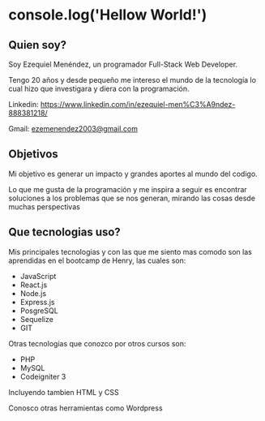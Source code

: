 # console.log('Hellow World!')
## Quien soy?
Soy Ezequiel Menéndez, un programador Full-Stack Web Developer.

Tengo 20 años y desde pequeño me intereso el mundo de la tecnología lo cual hizo que investigara y diera con la programación.

Linkedin: https://www.linkedin.com/in/ezequiel-men%C3%A9ndez-888381218/

Gmail: ezemenendez2003@gmail.com

## Objetivos
Mi objetivo es generar un impacto y grandes aportes al mundo del codigo.

Lo que me gusta de la programación y me inspira a seguir es encontrar soluciones a los problemas que se nos generan, mirando las cosas desde muchas perspectivas

## Que tecnologias uso?
Mis principales tecnologias y con las que me siento mas comodo son las aprendidas en el bootcamp de Henry, las cuales son:
- JavaScript
- React.js
- Node.js
- Express.js
- PosgreSQL
- Sequelize
- GIT

Otras tecnologias que conozco por otros cursos son:
- PHP
- MySQL
- Codeigniter 3

Incluyendo tambien HTML y CSS

Conosco otras herramientas como Wordpress
